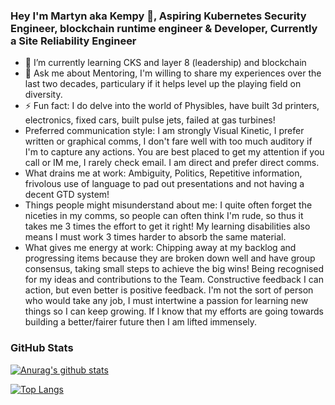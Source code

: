 ### Hey I'm Martyn aka Kempy 👋, Aspiring Kubernetes Security Engineer, blockchain runtime engineer & Developer, Currently a Site Reliability Engineer
- 🌱 I’m currently learning CKS and layer 8 (leadership) and blockchain
- 💬 Ask me about Mentoring, I'm willing to share my experiences over the last two decades, particulary if it helps level up the playing field on diversity.
- ⚡ Fun fact: I do delve into the world of Physibles, have built 3d printers, electronics, fixed cars, built pulse jets, failed at gas turbines!
- Preferred communication style: I am strongly Visual Kinetic, I prefer written or graphical comms, I don't fare well with too much auditory if I'm to capture any actions. You are best placed to get my attention if you call or IM me, I rarely check email. I am direct and prefer direct comms.
- What drains me at work: Ambiguity, Politics, Repetitive information, frivolous use of language to pad out presentations and not having a decent GTD system! 
- Things people might misunderstand about me: I quite often forget the niceties in my comms, so people can often think I'm rude, so thus it takes me 3 times the effort to get it right! My learning disabilities also means I must work 3 times harder to absorb the same material. 
- What gives me energy at work: Chipping away at my backlog and progressing items because they are broken down well and have group consensus, taking small steps to achieve the big wins! Being recognised for my ideas and contributions to the Team. Constructive feedback I can action, but even better is positive feedback. I'm not the sort of person who would take any job, I must intertwine a passion for learning new things so I can keep growing. If I know that my efforts are going towards building a better/fairer future then I am lifted immensely.


### GitHub Stats

[![Anurag's github stats](https://github-readme-stats.vercel.app/api?username=kempy007&count_private=true&show_icons=true)](https://github.com/anuraghazra/github-readme-stats)

[![Top Langs](https://github-readme-stats.vercel.app/api/top-langs/?username=kempy007&hide=html&layout=compact)](https://github.com/anuraghazra/github-readme-stats)
